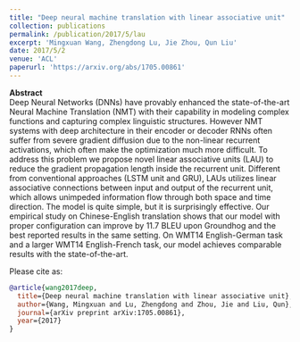 ```yaml
---
title: "Deep neural machine translation with linear associative unit"
collection: publications
permalink: /publication/2017/5/lau
excerpt: 'Mingxuan Wang, Zhengdong Lu, Jie Zhou, Qun Liu'
date: 2017/5/2
venue: 'ACL'
paperurl: 'https://arxiv.org/abs/1705.00861'
---
```

**Abstract** <br>
Deep Neural Networks (DNNs) have provably enhanced the state-of-the-art Neural Machine Translation (NMT) with their capability in modeling complex functions and capturing complex linguistic structures. However NMT systems with deep architecture in their encoder or decoder RNNs often suffer from severe gradient diffusion due to the non-linear recurrent activations, which often make the optimization much more difficult. To address this problem we propose novel linear associative units (LAU) to reduce the gradient propagation length inside the recurrent unit. Different from conventional approaches (LSTM unit and GRU), LAUs utilizes linear associative connections between input and output of the recurrent unit, which allows unimpeded information flow through both space and time direction. The model is quite simple, but it is surprisingly effective. Our empirical study on Chinese-English translation shows that our model with proper configuration can improve by 11.7 BLEU upon Groundhog and the best reported results in the same setting. On WMT14 English-German task and a larger WMT14 English-French task, our model achieves comparable results with the state-of-the-art.

Please cite as:
```bibtex
@article{wang2017deep,
  title={Deep neural machine translation with linear associative unit},
  author={Wang, Mingxuan and Lu, Zhengdong and Zhou, Jie and Liu, Qun},
  journal={arXiv preprint arXiv:1705.00861},
  year={2017}
}
```
